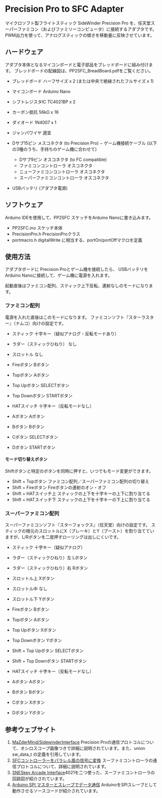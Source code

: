 # Precision Pro to SFC Adapter

マイクロソフト製フライトスティック SideWinder Precision Pro を、任天堂スーパーファミコン（およびファミリーコンピュータ）に接続するアダプタです。
PWM出力を使って、アナログスティックの傾きを移動量に反映させています。


## ハードウェア

アダプタ本体となるマイコンボードと電子部品をブレッドボードに組み付けます。
ブレッドボードの配線図は、PP2SFC_BreadBoard.pdfをご覧ください。

 - ブレッドボード ハーフサイズ x 2 (または中央で絶縁されたフルサイズ x 1)
 - マイコンボード Arduino Nano
 - シフトレジスタIC TC4021BP x 2
 - カーボン抵抗 56kΩ x 16
 - ダイオード 1N4007 x 1
 - ジャンパワイヤ 適宜

 - Dサブ15ピン メスコネクタ (to Precision Pro)
 − ゲーム機接続ケーブル (以下の3種のうち、手持ちのゲーム機に合わせて)
    - Dサブ9ピン オスコネクタ (to FC compatible)
    - ファミコンコントローラ オスコネクタ
    - ニューファミコンコントローラ オスコネクタ
    - スーパーファミコンコントローラ オスコネクタ
 - USBバッテリ (アダプタ電源)



## ソフトウェア

Arduino IDEを使用して、PP2SFC スケッチをArduino Nanoに書き込みます。

 - PP2SFC.ino 	スケッチ本体
 - PrecisionPro.h	PrecisionProクラス
 - portmacro.h	 digitalWrite に相当する、portOn/portOffマクロを定義



## 使用方法

アダプタボードに Precision Proとゲーム機を接続したら、
USBバッテリをArduino Nanoに接続して、ゲーム機に電源を入れます。

起動直後はファミコン配列、スティック上下反転、連射なしのモードになります。


### ファミコン配列

電源を入れた直後はこのモードになります。
ファミコンソフト『スターラスター』（ナムコ）向けの設定です。

 - スティック 十字キー（疑似アナログ・反転モードあり）
 - ラダー（スティックひねり）	なし
 - スロットル	なし

 - Fireボタン			Bボタン
 - Topボタン			Aボタン
 - Top Upボタン		SELECTボタン
 - Top Downボタン		STARTボタン
 - HATスイッチ		十字キー（反転モードなし）

 - Aボタン	Aボタン
 - Bボタン	Bボタン
 - Cボタン	SELECTボタン
 - Dボタン	STARTボタン

#### モード切り替えボタン

Shiftボタンと特定のボタンを同時に押すと、いつでもモード変更ができます。

 - Shift + Topボタン		ファミコン配列／スーパーファミコン配列の切り替え
 - Shift + Fireボタン	 	Fireボタンの連射のオン・オフ
 - Shift + HATスイッチ上	スティックの上下を十字キーの上下に割り当てる
 - Shift + HATスイッチ下	スティックの上下を十字キーの下上に割り当てる


### スーパーファミコン配列


スーパーファミコンソフト『スターフォックス』（任天堂）向けの設定です。
スティックの根元のスロットルにX（ブレーキ）とY（ブースト）を割り当てていますが、L/Rボタンを二度押すローリングは出しにくいです。

 - スティック 十字キー（疑似アナログ）
 - ラダー（スティックひねり）左	Lボタン
 - ラダー（スティックひねり）右	Rボタン
 - スロットル上	Xボタン
 - スロットル中	なし
 - スロットル下	Yボタン

 - Fireボタン		Bボタン
 - Topボタン			Aボタン
 - Top Upボタン		Xボタン
 - Top Downボタン		Yボタン
 - Shift + Top Upボタン		SELECTボタン
 - Shift + Top Downボタン	 	STARTボタン
 - HATスイッチ	十字キー（反転モードなし）

 - Aボタン	Aボタン
 - Bボタン	Bボタン
 - Cボタン	Xボタン
 - Dボタン	Yボタン


## 参考ウェブサイト

1. [MaZderMind/SidewinderInterface](https://github.com/MaZderMind/SidewinderInterface/tree/master/software) Precision Proの通信プロトコルについて、オシロスコープ画像つきで詳細に説明されています。また、union sw_data_t の定義を引用しています。
2. [SFCコントローラーをパラレル風の信号に変換](http://d-tomo.net/pic2.html) スーファミコントローラの通信プロトコルについて、詳細に説明されています。
3. [SNESkey Arcade Interface](http://arcadecontrols.com/arcade_sneskey.html)4021を二つ使った、スーファミコントローラの回路図が紹介されています。
4. [Arduino SPI マスターとスレーブでデータ通信](https://ogapsan.com/archives/343) ArduinoをSPIスレーブとして動作させるソースコードが紹介されています。
